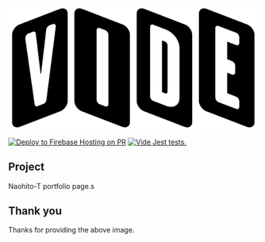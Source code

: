 ![Vide](docs/misc/image/vide.png)

[![Deploy to Firebase Hosting on PR](https://github.com/naohito-T/Vide/actions/workflows/firebase-hosting-pull-request.yml/badge.svg)](https://github.com/naohito-T/Vide/actions/workflows/firebase-hosting-pull-request.yml)
[![Vide Jest tests.](https://github.com/naohito-T/Vide/actions/workflows/test-actions.yml/badge.svg)](https://github.com/naohito-T/Vide/actions/workflows/test-actions.yml)

## Project

Naohito-T portfolio page.s

## Thank you

Thanks for providing the above image.
